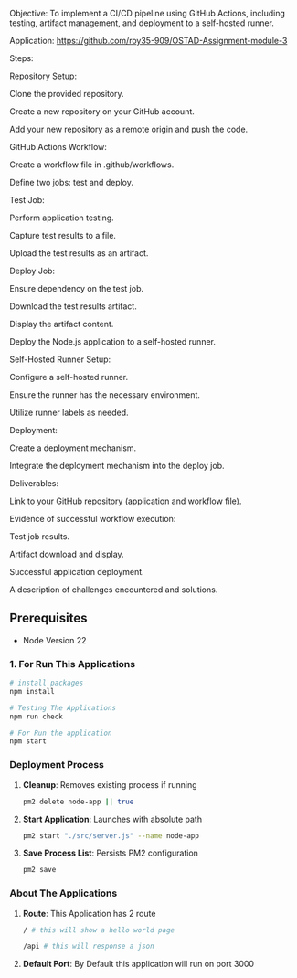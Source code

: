 Objective: To implement a CI/CD pipeline using GitHub Actions, including testing, artifact management, and deployment to a self-hosted runner.

Application: https://github.com/roy35-909/OSTAD-Assignment-module-3

Steps:

Repository Setup:

Clone the provided repository.

Create a new repository on your GitHub account.

Add your new repository as a remote origin and push the code.

GitHub Actions Workflow:

Create a workflow file in .github/workflows.

Define two jobs: test and deploy.

Test Job:

Perform application testing.

Capture test results to a file.

Upload the test results as an artifact.

Deploy Job:

Ensure dependency on the test job.

Download the test results artifact.

Display the artifact content.

Deploy the Node.js application to a self-hosted runner.

Self-Hosted Runner Setup:

Configure a self-hosted runner.

Ensure the runner has the necessary environment.

Utilize runner labels as needed.

Deployment:

Create a deployment mechanism.

Integrate the deployment mechanism into the deploy job.

Deliverables:

Link to your GitHub repository (application and workflow file).

Evidence of successful workflow execution:

Test job results.

Artifact download and display.

Successful application deployment.

A description of challenges encountered and solutions.

## Prerequisites

- Node Version 22


### 1. For Run This Applications
```bash
# install packages
npm install 

# Testing The Applications
npm run check

# For Run the application
npm start
```


### Deployment Process
1. **Cleanup**: Removes existing process if running
   ```bash
   pm2 delete node-app || true
   ```

2. **Start Application**: Launches with absolute path
   ```bash
   pm2 start "./src/server.js" --name node-app
   ```

3. **Save Process List**: Persists PM2 configuration
   ```bash
   pm2 save
   ```

### About The Applications
1. **Route**: This Application has 2 route
   ```bash
   / # this will show a hello world page
   ```
      ```bash
   /api # this will response a json
   ```

2. **Default Port**: By Default this application will run on port 3000



